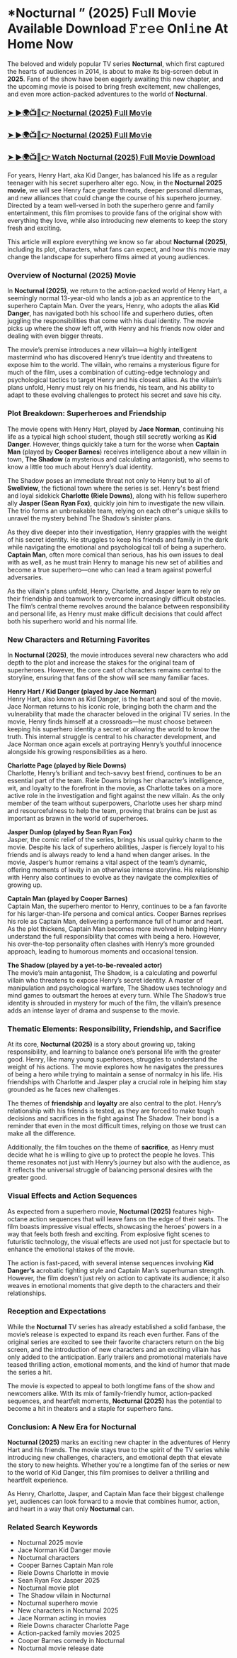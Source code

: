 # *Nocturnal ” (2025) F𝚞ll Mo𝚟ie Available Download 𝙵𝚛𝚎𝚎 Onl𝚒ne At Home Now

The beloved and widely popular TV series **Nocturnal**, which first captured the hearts of audiences in 2014, is about to make its big-screen debut in **2025**. Fans of the show have been eagerly awaiting this new chapter, and the upcoming movie is poised to bring fresh excitement, new challenges, and even more action-packed adventures to the world of **Nocturnal**.

<h3><a href="https://bit.ly/3WK2eqE">➤ ►🌍📺📱👉 Nocturnal (2025) F𝚞ll Mo𝚟ie</a></h3>

<h3><a href="https://bit.ly/3WK2eqE">➤ ►🌍📺📱👉 Nocturnal (2025) F𝚞ll Mo𝚟ie</a></h3>

<h3><a href="https://bit.ly/3WK2eqE">➤ ►🌍📺📱👉 W𝚊tch Nocturnal (2025) F𝚞ll Mo𝚟ie Downl𝚘ad</a></h3>

For years, Henry Hart, aka Kid Danger, has balanced his life as a regular teenager with his secret superhero alter ego. Now, in the **Nocturnal 2025 movie**, we will see Henry face greater threats, deeper personal dilemmas, and new alliances that could change the course of his superhero journey. Directed by a team well-versed in both the superhero genre and family entertainment, this film promises to provide fans of the original show with everything they love, while also introducing new elements to keep the story fresh and exciting.

This article will explore everything we know so far about **Nocturnal (2025)**, including its plot, characters, what fans can expect, and how this movie may change the landscape for superhero films aimed at young audiences.

### Overview of Nocturnal (2025) Movie

In **Nocturnal (2025)**, we return to the action-packed world of Henry Hart, a seemingly normal 13-year-old who lands a job as an apprentice to the superhero Captain Man. Over the years, Henry, who adopts the alias **Kid Danger**, has navigated both his school life and superhero duties, often juggling the responsibilities that come with his dual identity. The movie picks up where the show left off, with Henry and his friends now older and dealing with even bigger threats.

The movie’s premise introduces a new villain—a highly intelligent mastermind who has discovered Henry’s true identity and threatens to expose him to the world. The villain, who remains a mysterious figure for much of the film, uses a combination of cutting-edge technology and psychological tactics to target Henry and his closest allies. As the villain’s plans unfold, Henry must rely on his friends, his team, and his ability to adapt to these evolving challenges to protect his secret and save his city.

### Plot Breakdown: Superheroes and Friendship

The movie opens with Henry Hart, played by **Jace Norman**, continuing his life as a typical high school student, though still secretly working as **Kid Danger**. However, things quickly take a turn for the worse when **Captain Man** (played by **Cooper Barnes**) receives intelligence about a new villain in town, **The Shadow** (a mysterious and calculating antagonist), who seems to know a little too much about Henry’s dual identity.

The Shadow poses an immediate threat not only to Henry but to all of **Swellview**, the fictional town where the series is set. Henry's best friend and loyal sidekick **Charlotte (Riele Downs)**, along with his fellow superhero ally **Jasper (Sean Ryan Fox)**, quickly join him to investigate the new villain. The trio forms an unbreakable team, relying on each other's unique skills to unravel the mystery behind The Shadow’s sinister plans.

As they dive deeper into their investigation, Henry grapples with the weight of his secret identity. He struggles to keep his friends and family in the dark while navigating the emotional and psychological toll of being a superhero. **Captain Man**, often more comical than serious, has his own issues to deal with as well, as he must train Henry to manage his new set of abilities and become a true superhero—one who can lead a team against powerful adversaries.

As the villain's plans unfold, Henry, Charlotte, and Jasper learn to rely on their friendship and teamwork to overcome increasingly difficult obstacles. The film’s central theme revolves around the balance between responsibility and personal life, as Henry must make difficult decisions that could affect both his superhero world and his normal life.

### New Characters and Returning Favorites

In **Nocturnal (2025)**, the movie introduces several new characters who add depth to the plot and increase the stakes for the original team of superheroes. However, the core cast of characters remains central to the storyline, ensuring that fans of the show will see many familiar faces.

**Henry Hart / Kid Danger (played by Jace Norman)**  
Henry Hart, also known as Kid Danger, is the heart and soul of the movie. Jace Norman returns to his iconic role, bringing both the charm and the vulnerability that made the character beloved in the original TV series. In the movie, Henry finds himself at a crossroads—he must choose between keeping his superhero identity a secret or allowing the world to know the truth. This internal struggle is central to his character development, and Jace Norman once again excels at portraying Henry’s youthful innocence alongside his growing responsibilities as a hero.

**Charlotte Page (played by Riele Downs)**  
Charlotte, Henry’s brilliant and tech-savvy best friend, continues to be an essential part of the team. Riele Downs brings her character’s intelligence, wit, and loyalty to the forefront in the movie, as Charlotte takes on a more active role in the investigation and fight against the new villain. As the only member of the team without superpowers, Charlotte uses her sharp mind and resourcefulness to help the team, proving that brains can be just as important as brawn in the world of superheroes.

**Jasper Dunlop (played by Sean Ryan Fox)**  
Jasper, the comic relief of the series, brings his usual quirky charm to the movie. Despite his lack of superhero abilities, Jasper is fiercely loyal to his friends and is always ready to lend a hand when danger arises. In the movie, Jasper’s humor remains a vital aspect of the team’s dynamic, offering moments of levity in an otherwise intense storyline. His relationship with Henry also continues to evolve as they navigate the complexities of growing up.

**Captain Man (played by Cooper Barnes)**  
Captain Man, the superhero mentor to Henry, continues to be a fan favorite for his larger-than-life persona and comical antics. Cooper Barnes reprises his role as Captain Man, delivering a performance full of humor and heart. As the plot thickens, Captain Man becomes more involved in helping Henry understand the full responsibility that comes with being a hero. However, his over-the-top personality often clashes with Henry’s more grounded approach, leading to humorous moments and occasional tension.

**The Shadow (played by a yet-to-be-revealed actor)**  
The movie’s main antagonist, The Shadow, is a calculating and powerful villain who threatens to expose Henry’s secret identity. A master of manipulation and psychological warfare, The Shadow uses technology and mind games to outsmart the heroes at every turn. While The Shadow’s true identity is shrouded in mystery for much of the film, the villain’s presence adds an intense layer of drama and suspense to the movie.

### Thematic Elements: Responsibility, Friendship, and Sacrifice

At its core, **Nocturnal (2025)** is a story about growing up, taking responsibility, and learning to balance one’s personal life with the greater good. Henry, like many young superheroes, struggles to understand the weight of his actions. The movie explores how he navigates the pressures of being a hero while trying to maintain a sense of normalcy in his life. His friendships with Charlotte and Jasper play a crucial role in helping him stay grounded as he faces new challenges.

The themes of **friendship** and **loyalty** are also central to the plot. Henry’s relationship with his friends is tested, as they are forced to make tough decisions and sacrifices in the fight against The Shadow. Their bond is a reminder that even in the most difficult times, relying on those we trust can make all the difference.

Additionally, the film touches on the theme of **sacrifice**, as Henry must decide what he is willing to give up to protect the people he loves. This theme resonates not just with Henry’s journey but also with the audience, as it reflects the universal struggle of balancing personal desires with the greater good.

### Visual Effects and Action Sequences

As expected from a superhero movie, **Nocturnal (2025)** features high-octane action sequences that will leave fans on the edge of their seats. The film boasts impressive visual effects, showcasing the heroes’ powers in a way that feels both fresh and exciting. From explosive fight scenes to futuristic technology, the visual effects are used not just for spectacle but to enhance the emotional stakes of the movie.

The action is fast-paced, with several intense sequences involving **Kid Danger’s** acrobatic fighting style and Captain Man’s superhuman strength. However, the film doesn’t just rely on action to captivate its audience; it also weaves in emotional moments that give depth to the characters and their relationships.

### Reception and Expectations

While the **Nocturnal** TV series has already established a solid fanbase, the movie’s release is expected to expand its reach even further. Fans of the original series are excited to see their favorite characters return on the big screen, and the introduction of new characters and an exciting villain has only added to the anticipation. Early trailers and promotional materials have teased thrilling action, emotional moments, and the kind of humor that made the series a hit.

The movie is expected to appeal to both longtime fans of the show and newcomers alike. With its mix of family-friendly humor, action-packed sequences, and heartfelt moments, **Nocturnal (2025)** has the potential to become a hit in theaters and a staple for superhero fans.

### Conclusion: A New Era for Nocturnal

**Nocturnal (2025)** marks an exciting new chapter in the adventures of Henry Hart and his friends. The movie stays true to the spirit of the TV series while introducing new challenges, characters, and emotional depth that elevate the story to new heights. Whether you're a longtime fan of the series or new to the world of Kid Danger, this film promises to deliver a thrilling and heartfelt experience.

As Henry, Charlotte, Jasper, and Captain Man face their biggest challenge yet, audiences can look forward to a movie that combines humor, action, and heart in a way that only **Nocturnal** can.

### Related Search Keywords

- Nocturnal 2025 movie  
- Jace Norman Kid Danger movie  
- Nocturnal characters  
- Cooper Barnes Captain Man role  
- Riele Downs Charlotte in movie  
- Sean Ryan Fox Jasper 2025  
- Nocturnal movie plot  
- The Shadow villain in Nocturnal  
- Nocturnal superhero movie  
- New characters in Nocturnal 2025  
- Jace Norman acting in movies  
- Riele Downs character Charlotte Page  
- Action-packed family movies 2025  
- Cooper Barnes comedy in Nocturnal  
- Nocturnal movie release date
